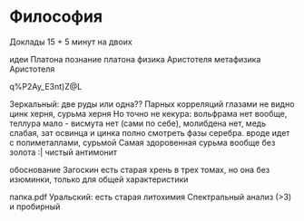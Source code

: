 # Философия

Доклады 15 + 5 минут на двоих

идеи Платона
познание платона
физика Аристотеля
метафизика Аристотеля

q%P2Ay_E3nt)Z@L



Зеркальный: две руды или одна??
Парных корреляций глазами не видно
цинк херня, сурьма херня
Но точно не кекура: вольфрама нет вообще, теллура мало - висмута нет (сами по себе), молибдена нет, медь слабая, зат освинца и цинка полно
смотреть фазы серебра. вроде идет с полиметаллами, сурьмой
Самая здоровенная сурьма вообще без золота :| чистый антимонит

обоснование Загоскин
есть старая хрень в трех томах, но она без изюминки, только для общей характеристики  

папка.pdf
Уральский: есть старая литохимия
Спектральный анализ (>3) и пробирный